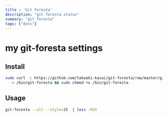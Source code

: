 ```yaml
---
title : 'Git Foresta'
description: "git foresta status"
summary: "git foresta"
tags: ["docs"]
---
```

# my git-foresta settings

## Install

```bash
sudo curl -L https://github.com/takaaki-kasai/git-foresta/raw/master/git-foresta \
  -o /bin/git-foresta && sudo chmod +x /bin/git-foresta
```

## Usage

```bash
git-foresta --all --style=15  | less -RSX
```


